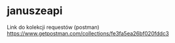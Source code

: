 # januszeapi

Link do kolekcji requestów (postman) https://www.getpostman.com/collections/fe3fa5ea26bf020fddc3
